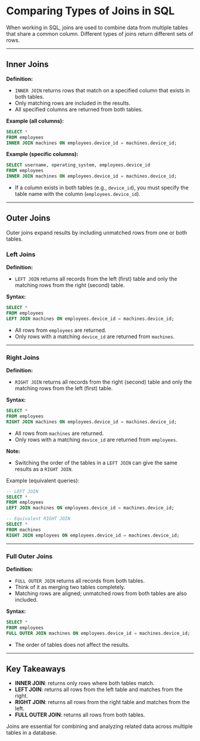 # Comparing Types of Joins in SQL

When working in SQL, joins are used to combine data from multiple tables that share a common column. Different types of joins return different sets of rows.

---

## Inner Joins

**Definition:**  
- `INNER JOIN` returns rows that match on a specified column that exists in both tables.  
- Only matching rows are included in the results.  
- All specified columns are returned from both tables.

**Example (all columns):**
```sql
SELECT *
FROM employees
INNER JOIN machines ON employees.device_id = machines.device_id;
```

**Example (specific columns):**
```sql
SELECT username, operating_system, employees.device_id
FROM employees
INNER JOIN machines ON employees.device_id = machines.device_id;
```
- If a column exists in both tables (e.g., `device_id`), you must specify the table name with the column (`employees.device_id`).

---

## Outer Joins

Outer joins expand results by including unmatched rows from one or both tables.  

### Left Joins

**Definition:**  
- `LEFT JOIN` returns all records from the left (first) table and only the matching rows from the right (second) table.  

**Syntax:**
```sql
SELECT *
FROM employees
LEFT JOIN machines ON employees.device_id = machines.device_id;
```
- All rows from `employees` are returned.  
- Only rows with a matching `device_id` are returned from `machines`.

---

### Right Joins

**Definition:**  
- `RIGHT JOIN` returns all records from the right (second) table and only the matching rows from the left (first) table.  

**Syntax:**
```sql
SELECT *
FROM employees
RIGHT JOIN machines ON employees.device_id = machines.device_id;
```
- All rows from `machines` are returned.  
- Only rows with a matching `device_id` are returned from `employees`.

**Note:**  
- Switching the order of the tables in a `LEFT JOIN` can give the same results as a `RIGHT JOIN`.  

Example (equivalent queries):
```sql
-- LEFT JOIN
SELECT *
FROM employees
LEFT JOIN machines ON employees.device_id = machines.device_id;

-- Equivalent RIGHT JOIN
SELECT *
FROM machines
RIGHT JOIN employees ON employees.device_id = machines.device_id;
```

---

### Full Outer Joins

**Definition:**  
- `FULL OUTER JOIN` returns all records from both tables.  
- Think of it as merging two tables completely.  
- Matching rows are aligned; unmatched rows from both tables are also included.  

**Syntax:**
```sql
SELECT *
FROM employees
FULL OUTER JOIN machines ON employees.device_id = machines.device_id;
```
- The order of tables does not affect the results.

---

## Key Takeaways

- **INNER JOIN**: returns only rows where both tables match.  
- **LEFT JOIN**: returns all rows from the left table and matches from the right.  
- **RIGHT JOIN**: returns all rows from the right table and matches from the left.  
- **FULL OUTER JOIN**: returns all rows from both tables.  

Joins are essential for combining and analyzing related data across multiple tables in a database.
